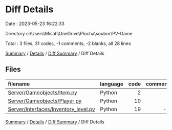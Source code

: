 # Diff Details

Date : 2023-05-23 16:22:33

Directory c:\\Users\\Misah\\OneDrive\\Plocha\\soubor\\PV-Game

Total : 3 files,  31 codes, -1 comments, -2 blanks, all 28 lines

[Summary](results.md) / [Details](details.md) / [Diff Summary](diff.md) / Diff Details

## Files
| filename | language | code | comment | blank | total |
| :--- | :--- | ---: | ---: | ---: | ---: |
| [Server/Gameobjects/Item.py](/Server/Gameobjects/Item.py) | Python | 2 | 0 | 1 | 3 |
| [Server/Gameobjects/Player.py](/Server/Gameobjects/Player.py) | Python | 10 | 0 | -3 | 7 |
| [Server/Interfaces/Inventory_level.py](/Server/Interfaces/Inventory_level.py) | Python | 19 | -1 | 0 | 18 |

[Summary](results.md) / [Details](details.md) / [Diff Summary](diff.md) / Diff Details